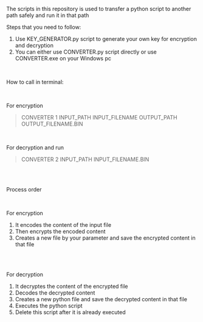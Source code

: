 The scripts in this repository is used to transfer a python script to another path safely and run it in that path
<br>

Steps that you need to follow:

1) Use KEY_GENERATOR.py script to generate your own key for encryption and decryption
2) You can either use CONVERTER.py script directly or use CONVERTER.exe on your Windows pc
<br>


How to call in terminal:

<br>

For encryption
> CONVERTER 1 INPUT_PATH INPUT_FILENAME OUTPUT_PATH OUTPUT_FILENAME.BIN

<br>

For decryption and run
> CONVERTER 2 INPUT_PATH INPUT_FILENAME.BIN

<br><br>

Process order

<br>

For encryption

1) It encodes the content of the input file
2) Then encrypts the encoded content
3) Creates a new file by your parameter and save the encrypted content in that file

<br><br>

For decryption

1) It decryptes the content of the encrypted file
2) Decodes the decrypted content
3) Creates a new python file and save the decrypted content in that file
4) Executes the python script
5) Delete this script after it is already executed

